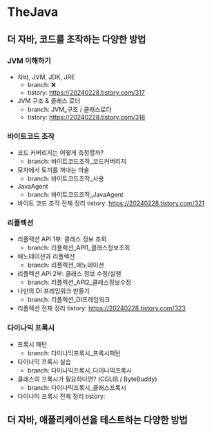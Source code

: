 # TheJava 

## 더 자바, 코드를 조작하는 다양한 방법 

### JVM 이해하기
- 자바, JVM, JDK, JRE
  - branch: ❌
  - tistory: https://20240228.tistory.com/317
- JVM 구조 & 클래스 로더 
  - branch: JVM_구조 / 클래스로더 
  - tistory: https://20240228.tistory.com/318
 
### 바이트코드 조작
- 코드 커버리지는 어떻게 측정할까?
  - branch: 바이트코드조작_코드커버리지
- 모자에서 토끼를 꺼내는 마술
  - branch: 바이트코드조작_사용 
- JavaAgent
  - branch: 바이트코드조작_JavaAgent
- 바이트 코드 조작 전체 정리 tistory: https://20240228.tistory.com/321

### 리플렉션 
- 리플렉션 API 1부: 클래스 정보 조회
  - branch: 리플렉션_API1_클래스정보조회 
- 애노테이션과 리플렉션
  - branch: 리플렉션_애노테이션
- 리플렉션 API 2부: 클래스 정보 수정/실행
  - branch: 리플렉션_API2_클래스정보수정
- 나만의 DI 프레임워크 만들기 
  - branch: 리플렉션_DI프레임워크 
- 리플렉션 전체 정리 tistory: https://20240228.tistory.com/323

### 다이나믹 프록시 
- 프록시 패턴 
  - branch: 다이나믹프록시_프록시패턴
- 다이나믹 프록시 실습 
  - branch: 다이나믹프록시_다이나믹프록시
- 클래스의 프록시가 필요하다면? (CGLIB / ByteBuddy)
  - branch: 다이나믹프록시_클래스프록시 
- 다이나믹 프록시 전체 정리 tistory:

## 더 자바, 애플리케이션을 테스트하는 다양한 방법
